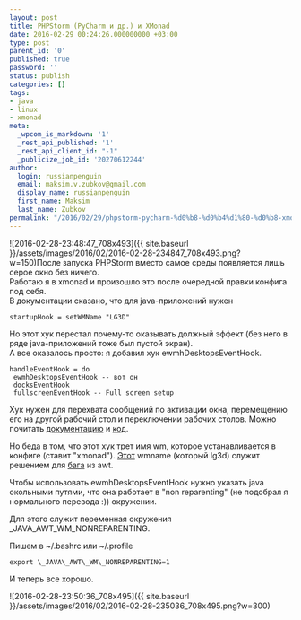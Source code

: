 ```yaml
---
layout: post
title: PHPStorm (PyCharm и др.) и XMonad
date: 2016-02-29 00:24:26.000000000 +03:00
type: post
parent_id: '0'
published: true
password: ''
status: publish
categories: []
tags:
- java
- linux
- xmonad
meta:
  _wpcom_is_markdown: '1'
  _rest_api_published: '1'
  _rest_api_client_id: "-1"
  _publicize_job_id: '20270612244'
author:
  login: russianpenguin
  email: maksim.v.zubkov@gmail.com
  display_name: russianpenguin
  first_name: Maksim
  last_name: Zubkov
permalink: "/2016/02/29/phpstorm-pycharm-%d0%b8-%d0%b4%d1%80-%d0%b8-xmonad/"
---
```

![2016-02-28-23:48:47_708x493]({{ site.baseurl }}/assets/images/2016/02/2016-02-28-234847_708x493.png?w=150)После запуска PHPStorm вместо самое среды появляется лишь серое окно без ничего.  
Работаю я в xmonad и произошло это после очередной правки конфига под себя.  
В документации сказано, что для java-приложений нужен

```
startupHook = setWMName "LG3D"
```  
Но этот хук перестал почему-то оказывать должный эффект (без него в ряде java-приложений тоже был пустой экран).  
А все оказалось просто: я добавил хук ewmhDesktopsEventHook.

```
handleEventHook = do  
 ewmhDesktopsEventHook -- вот он  
 docksEventHook  
 fullscreenEventHook -- Full screen setup
```

Хук нужен для перехвата сообщений по активации окна, перемещению его на другой рабочий стол и переключении рабочих столов. Можно почитать [документацию](http://xmonad.org/xmonad-docs/xmonad-contrib/XMonad-Hooks-EwmhDesktops.html) и [код](http://xmonad.org/xmonad-docs/xmonad-contrib/src/XMonad-Hooks-EwmhDesktops.html).

Но беда в том, что этот хук трет имя wm, которое устанавливается в конфиге (ставит "xmonad"). [Этот](http://xmonad.org/xmonad-docs/xmonad-contrib/XMonad-Hooks-SetWMName.html) wmname (который lg3d) служит решением для [бага](http://bugs.java.com/bugdatabase/view_bug.do?bug_id=6429775) из awt.

Чтобы использовать ewmhDesktopsEventHook нужно указать java окольными путями, что она работает в "non reparenting" (не подобрал я нормального перевода :)) окружении.

Для этого служит переменная окружения \_JAVA\_AWT\_WM\_NONREPARENTING.

Пишем в ~/.bashrc или ~/.profile

```
export \_JAVA\_AWT\_WM\_NONREPARENTING=1
```

И теперь все хорошо.

![2016-02-28-23:50:36_708x495]({{ site.baseurl }}/assets/images/2016/02/2016-02-28-235036_708x495.png?w=300)

